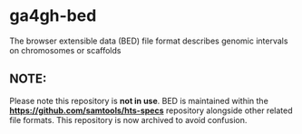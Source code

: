 # ga4gh-bed
The browser extensible data (BED) file format describes genomic intervals on chromosomes or scaffolds

## NOTE: 
Please note this repository is **not in use**. BED is maintained within the **https://github.com/samtools/hts-specs** repository alongside other related file formats. This repository is now archived to avoid confusion. 
